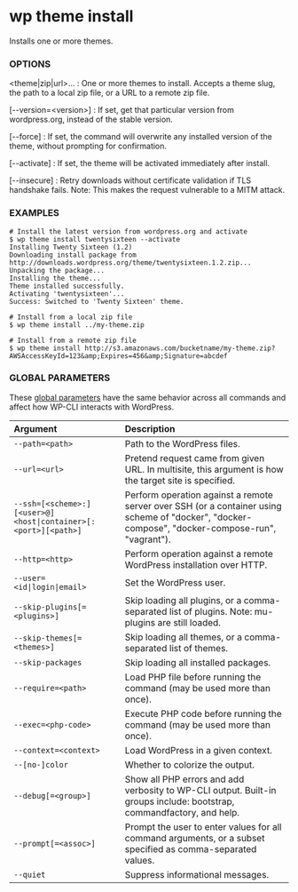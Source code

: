 # wp theme install

Installs one or more themes.

### OPTIONS

&lt;theme|zip|url&gt;...
: One or more themes to install. Accepts a theme slug, the path to a local zip file, or a URL to a remote zip file.

[\--version=&lt;version&gt;]
: If set, get that particular version from wordpress.org, instead of the stable version.

[\--force]
: If set, the command will overwrite any installed version of the theme, without prompting for confirmation.

[\--activate]
: If set, the theme will be activated immediately after install.

[\--insecure]
: Retry downloads without certificate validation if TLS handshake fails. Note: This makes the request vulnerable to a MITM attack.

### EXAMPLES

    # Install the latest version from wordpress.org and activate
    $ wp theme install twentysixteen --activate
    Installing Twenty Sixteen (1.2)
    Downloading install package from http://downloads.wordpress.org/theme/twentysixteen.1.2.zip...
    Unpacking the package...
    Installing the theme...
    Theme installed successfully.
    Activating 'twentysixteen'...
    Success: Switched to 'Twenty Sixteen' theme.

    # Install from a local zip file
    $ wp theme install ../my-theme.zip

    # Install from a remote zip file
    $ wp theme install http://s3.amazonaws.com/bucketname/my-theme.zip?AWSAccessKeyId=123&amp;Expires=456&amp;Signature=abcdef

### GLOBAL PARAMETERS

These [global parameters](https://make.wordpress.org/cli/handbook/config/) have the same behavior across all commands and affect how WP-CLI interacts with WordPress.

| **Argument**    | **Description**              |
|:----------------|:-----------------------------|
| `--path=<path>` | Path to the WordPress files. |
| `--url=<url>` | Pretend request came from given URL. In multisite, this argument is how the target site is specified. |
| `--ssh=[<scheme>:][<user>@]<host\|container>[:<port>][<path>]` | Perform operation against a remote server over SSH (or a container using scheme of "docker", "docker-compose", "docker-compose-run", "vagrant"). |
| `--http=<http>` | Perform operation against a remote WordPress installation over HTTP. |
| `--user=<id\|login\|email>` | Set the WordPress user. |
| `--skip-plugins[=<plugins>]` | Skip loading all plugins, or a comma-separated list of plugins. Note: mu-plugins are still loaded. |
| `--skip-themes[=<themes>]` | Skip loading all themes, or a comma-separated list of themes. |
| `--skip-packages` | Skip loading all installed packages. |
| `--require=<path>` | Load PHP file before running the command (may be used more than once). |
| `--exec=<php-code>` | Execute PHP code before running the command (may be used more than once). |
| `--context=<context>` | Load WordPress in a given context. |
| `--[no-]color` | Whether to colorize the output. |
| `--debug[=<group>]` | Show all PHP errors and add verbosity to WP-CLI output. Built-in groups include: bootstrap, commandfactory, and help. |
| `--prompt[=<assoc>]` | Prompt the user to enter values for all command arguments, or a subset specified as comma-separated values. |
| `--quiet` | Suppress informational messages. |

